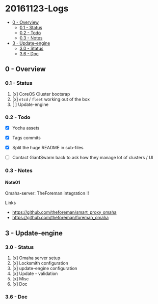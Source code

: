 # 20161123-Logs

<!-- MarkdownTOC -->

- [0 - Overview](#0---overview)
  - [0.1 - Status](#01---status)
  - [0.2 - Todo](#02---todo)
  - [0.3 - Notes](#03---notes)
- [3 - Update-engine](#3---update-engine)
  - [3.0 - Status](#30---status)
  - [3.6 - Doc](#36---doc)

<!-- /MarkdownTOC -->




## 0 - Overview

### 0.1 - Status

1. [x] CoreOS Cluster bootsrap
2. [x] `etcd` / `fleet` working out of the box
3. [ ] Update-engine



### 0.2 - Todo

- [x] Yochu assets
- [x] Tags commits
- [x] Split the huge README in sub-files
- [ ] Contact GiantSwarm back to ask how they manage lot of clusters / UI



### 0.3 - Notes

#### Note01

Omaha-server: TheForeman integration !!

Links
- https://github.com/theforeman/smart_proxy_omaha
- https://github.com/theforeman/foreman_omaha





## 3 - Update-engine

### 3.0 - Status

1. [x] Omaha server setup
2. [x] Locksmith configuration
3. [x] update-engine configuration
4. [x] Update - validation
5. [x] Misc
6. [x] Doc



### 3.6 - Doc






